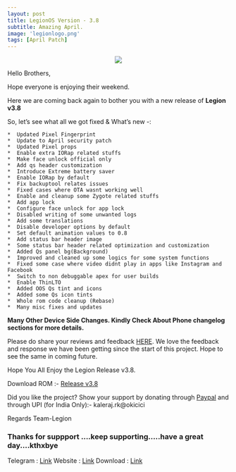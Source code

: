 ```yaml
---
layout: post
title: LegionOS Version - 3.8
subtitle: Amazing April.
image: 'legionlogo.png'
tags: [April Patch]
---
```


<p align="center">
<img  src="https://i.imgur.com/6qCMrc2.png">
</p>

Hello Brothers,

Hope everyone is enjoying their weekend. 

Here we are coming back again to bother you with a new release of **Legion v3.8**

So, let’s see what all we got fixed & What’s new -:

```
*  Updated Pixel Fingerprint
*  Update to April security patch
*  Updated Pixel props
*  Enable extra IORap related stuffs
*  Make face unlock official only
*  Add qs header customization
*  Introduce Extreme battery saver
*  Enable IORap by default
*  Fix backuptool relates issues
*  Fixed cases where OTA wasnt working well
*  Enable and cleanup some Zygote related stuffs
*  Add app lock
*  Configure face unlock for app lock
*  Disabled writing of some unwanted logs
*  Add some translations
*  Disable developer options by default
*  Set default animation values to 0.8
*  Add status bar header image
*  Some status bar header related optimization and customization
*  Added Qs panel bg(Background)
*  Improved and cleaned up some logics for some system functions
*  Fixed some case where video didnt play in apps like Instagram and Facebook
*  Switch to non debuggable apex for user builds
*  Enable ThinLTO
*  Added OOS Qs tint and icons
*  Added some Qs icon tints
*  Whole rom code cleanup (Rebase)
*  Many misc fixes and updates
```

**Many Other Device Side Changes. Kindly Check About Phone changelog sections for more details.**


Please do share your reviews and feedback [HERE](https://sourceforge.net/projects/legionrom/reviews). We love the feedback and response we have been getting since the start of this project. Hope to see the same in coming future.

Hope You All Enjoy the Legion Release v3.8.

Download ROM :- [Release v3.8](https://sourceforge.net/projects/legionrom/files) 

Did you like the project? Show your support by donating through [Paypal](https://paypal.me/rajkale99) and  through UPI (for India Only):- kaleraj.rk@okicici

Regards
Team-Legion


### Thanks for suppport ....keep supporting.....have a great day....kthxbye

Telegram  : [Link](https://t.me/legionos)
Website    : [Link](https://legionos.org/)
Download : [Link](https://legionos.org/download.html)
